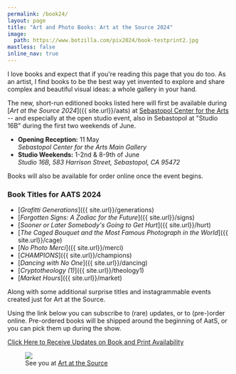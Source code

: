 ```yaml
---
permalink: /book24/
layout: page
title: "Art and Photo Books: Art at the Source 2024"
image:
  path: https://www.botzilla.com/pix2024/book-testprint2.jpg
mastless: false
inline_nav: true
---
```


I love books and expect that if you're reading this page that you do too. As an artist, I find books to be the best way yet invented to explore and share complex and beautiful visual ideas: a whole gallery in your hand.

The new, short-run editioned books listed here will first be available during [_Art at the Source 2024_]({{ site.url}}/aats) at [Sebastopol Center for the Arts](https://www.sebarts.org/) -- and especially at the open studio event, also in Sebastopol at "Studio 16B" during the first two weekends of June.

* **Opening Reception:** 11 May<br/>_Sebastopol Center for the Arts Main Gallery_
* **Studio Weekends:** 1-2nd & 8-9th of June<br/>_Studio 16B, 583 Harrison Street, Sebastopol, CA 95472_

Books will also be available for order online once the event begins.

### Book Titles for AATS 2024

* [_Grafitti Generations_]({{ site.url}}/generations)
* [_Forgotten Signs: A Zodiac for the Future_]({{ site.url}}/signs)
* [_Sooner or Later Somebody's Going to Get Hurt_]({{ site.url}}/hurt)
* [_The Caged Bouquet and the Most Famous Photograph in the World_]({{ site.url}}/cage)
* [_No Photo Merci_]({{ site.url}}/merci)
* [_CHAMPIONS_]({{ site.url}}/champions)
* [_Dancing with No One_]({{ site.url}}/dancing)
* [_Cryptotheology (1)_]({{ site.url}}/theology1)
* [_Market Hours_]({{ site.url}}/market)

Along with some additional surprise titles and instagrammable events created just for Art at the Source.

Using the link below you can subscribe to (rare) updates, or to (pre-)order online. Pre-ordered books will be shipped around the beginning of AatS, or you can pick them up during the show.

<a class="btn btn--info btn--large" href="mailto:kevin+books@vumondo.com?subject=Updates%20on%20Books%20and%20Prints&body=Please%20keep%20me%20informed%20of%20updates%20on%20sales%20availability%20of%20your%20books%20and%20prints%20related%20to%20AATS%202024">Click Here to Receive Updates on Book and Print Availability</a>

<figure class="align-center">
<a href="{{ site.url}}/book24"><img src="https://www.botzilla.com/pix2024/author-promo-card.jpg"></a>
<figcaption>See you at <a href="{{ site.url}}/aats">Art at the Source</a></figcaption>
</figure>

